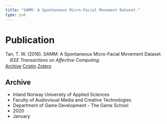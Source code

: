 ```yaml
---
title: "SAMM: A Spontaneous Micro-Facial Movement Dataset."
type: pub
---
```

<h1>Publication</h1>
<article id="csl-bib-container-C3UMRXH8" class="csl-bib-container">
  <div class="csl-bib-body" style="line-height: 1.35; padding-left: 1em; text-indent:-1em;">
  <div class="csl-entry">Tan, T. W. (2016). SAMM: A Spontaneous Micro-Facial Movement Dataset. <i>IEEE Transactions on Affective Computing</i>.</div>
</div>
  <div class="csl-bib-buttons">
    <a href="#taxonomy-article-C3UMRXH8" class="csl-bib-button">Archive</a>
    <a href="https://app.cristin.no/results/show.jsf?id=1766314" alt="Cristin URL" class="csl-bib-button">Cristin</a>
    <a href="http://zotero.org/groups/5022929/items/C3UMRXH8" alt="Zotero URL" class="csl-bib-button">Zotero</a>
  </div>
  <div id="csl-bib-meta-container-C3UMRXH8"></div>
</article>
<div id="csl-bib-meta-C3UMRXH8" class="csl-bib-meta">
  <article id="taxonomy-article-C3UMRXH8" class="taxonomy-article">
    <h1>Archive</h1>
    <ul>
      <li>Inland Norway University of Applied Sciences</li>
      <li>Faculty of Audiovisual Media and Creative Technologies</li>
      <li>Department of Game Development - The Game School</li>
      <li>2020</li>
      <li>January</li>
    </ul>
  </article>
</div>

